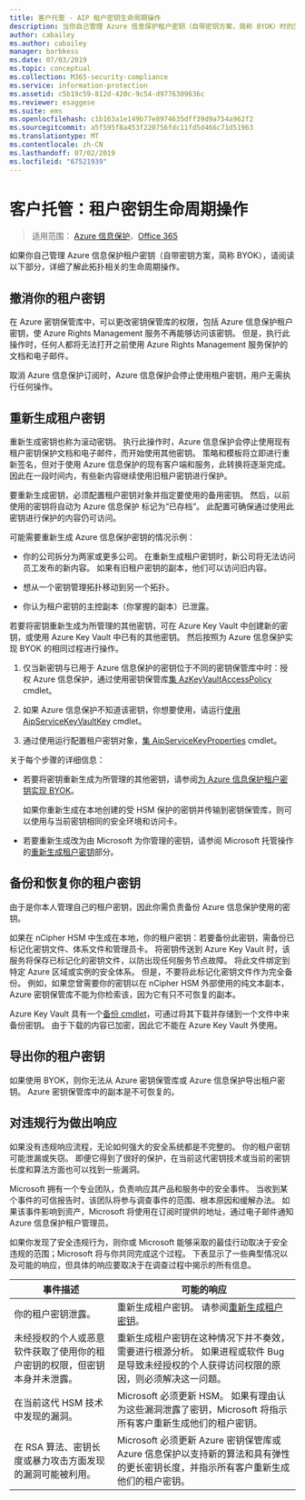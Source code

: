 ```yaml
---
title: 客户托管 - AIP 租户密钥生命周期操作
description: 当你自己管理 Azure 信息保护租户密钥（自带密钥方案，简称 BYOK）时的生命周期操作相关信息。
author: cabailey
ms.author: cabailey
manager: barbkess
ms.date: 07/03/2019
ms.topic: conceptual
ms.collection: M365-security-compliance
ms.service: information-protection
ms.assetid: c5b19c59-812d-420c-9c54-d9776309636c
ms.reviewer: esaggese
ms.suite: ems
ms.openlocfilehash: c1b163a1e149b77e8974635dff39d9a754a962f2
ms.sourcegitcommit: a5f595f8a453f220756fdc11fd5d466c71d51963
ms.translationtype: MT
ms.contentlocale: zh-CN
ms.lasthandoff: 07/02/2019
ms.locfileid: "67521939"
---
```

# <a name="customer-managed-tenant-key-life-cycle-operations"></a>客户托管：租户密钥生命周期操作

>适用范围：  [Azure 信息保护](https://azure.microsoft.com/pricing/details/information-protection)、[Office 365](https://download.microsoft.com/download/E/C/F/ECF42E71-4EC0-48FF-AA00-577AC14D5B5C/Azure_Information_Protection_licensing_datasheet_EN-US.pdf)

如果你自己管理 Azure 信息保护租户密钥（自带密钥方案，简称 BYOK），请阅读以下部分，详细了解此拓扑相关的生命周期操作。

## <a name="revoke-your-tenant-key"></a>撤消你的租户密钥
在 Azure 密钥保管库中，可以更改密钥保管库的权限，包括 Azure 信息保护租户密钥，使 Azure Rights Management 服务不再能够访问该密钥。 但是，执行此操作时，任何人都将无法打开之前使用 Azure Rights Management 服务保护的文档和电子邮件。

取消 Azure 信息保护订阅时，Azure 信息保护会停止使用租户密钥，用户无需执行任何操作。

## <a name="rekey-your-tenant-key"></a>重新生成租户密钥
重新生成密钥也称为滚动密钥。 执行此操作时，Azure 信息保护会停止使用现有租户密钥保护文档和电子邮件，而开始使用其他密钥。 策略和模板将立即进行重新签名，但对于使用 Azure 信息保护的现有客户端和服务，此转换将逐渐完成。 因此在一段时间内，有些新内容继续使用旧租户密钥进行保护。

要重新生成密钥，必须配置租户密钥对象并指定要使用的备用密钥。 然后，以前使用的密钥将自动为 Azure 信息保护 标记为“已存档”。 此配置可确保通过使用此密钥进行保护的内容仍可访问。

可能需要重新生成 Azure 信息保护密钥的情况示例：

- 你的公司拆分为两家或更多公司。 在重新生成租户密钥时，新公司将无法访问员工发布的新内容。 如果有旧租户密钥的副本，他们可以访问旧内容。

- 想从一个密钥管理拓扑移动到另一个拓扑。 

- 你认为租户密钥的主控副本（你掌握的副本）已泄露。

若要将密钥重新生成为所管理的其他密钥，可在 Azure Key Vault 中创建新的密钥，或使用 Azure Key Vault 中已有的其他密钥。 然后按照为 Azure 信息保护实现 BYOK 的相同过程进行操作。 

1. 仅当新密钥与已用于 Azure 信息保护的密钥位于不同的密钥保管库中时：授权 Azure 信息保护，通过使用密钥保管库[集 AzKeyVaultAccessPolicy](/powershell/module/az.keyvault/set-azkeyvaultaccesspolicy) cmdlet。

2. 如果 Azure 信息保护不知道该密钥，你想要使用，请运行[使用 AipServiceKeyVaultKey](/powershell/module/aipservice/use-aipservicekeyvaultkey) cmdlet。

3. 通过使用运行配置租户密钥对象，[集 AipServiceKeyProperties](/powershell/module/aipservice/set-aipservicekeyproperties) cmdlet。

关于每个步骤的详细信息：

- 若要将密钥重新生成为所管理的其他密钥，请参阅[为 Azure 信息保护租户密钥实现 BYOK](plan-implement-tenant-key.md#implementing-byok-for-your-azure-information-protection-tenant-key)。
    
    如果你重新生成在本地创建的受 HSM 保护的密钥并传输到密钥保管库，则可以使用与当前密钥相同的安全环境和访问卡。

- 若要重新生成改为由 Microsoft 为你管理的密钥，请参阅 Microsoft 托管操作的[重新生成租户密钥](operations-microsoft-managed-tenant-key.md#rekey-your-tenant-key)部分。

## <a name="backup-and-recover-your-tenant-key"></a>备份和恢复你的租户密钥
由于是你本人管理自己的租户密钥，因此你需负责备份 Azure 信息保护使用的密钥。 

如果在 nCipher HSM 中生成在本地，你的租户密钥：若要备份此密钥，需备份已标记化密钥文件、体系文件和管理员卡。 将密钥传送到 Azure Key Vault 时，该服务将保存已标记化的密钥文件，以防出现任何服务节点故障。 将此文件绑定到特定 Azure 区域或实例的安全体系。 但是，不要将此标记化密钥文件作为完全备份。 例如，如果您曾需要你的密钥以在 nCipher HSM 外部使用的纯文本副本，Azure 密钥保管库不能为你检索该，因为它有只不可恢复的副本。

Azure Key Vault 具有一个[备份 cmdlet](/powershell/module/az.keyvault/backup-azkeyvaultkey)，可通过将其下载并存储到一个文件中来备份密钥。 由于下载的内容已加密，因此它不能在 Azure Key Vault 外使用。 

## <a name="export-your-tenant-key"></a>导出你的租户密钥
如果使用 BYOK，则你无法从 Azure 密钥保管库或 Azure 信息保护导出租户密钥。 Azure 密钥保管库中的副本是不可恢复的。 

## <a name="respond-to-a-breach"></a>对违规行为做出响应
如果没有违规响应流程，无论如何强大的安全系统都是不完整的。 你的租户密钥可能泄漏或失窃。 即便它得到了很好的保护，在当前这代密钥技术或当前的密钥长度和算法方面也可以找到一些漏洞。

Microsoft 拥有一个专业团队，负责响应其产品和服务中的安全事件。 当收到某个事件的可信报告时，该团队将参与调查事件的范围、根本原因和缓解办法。 如果该事件影响到资产，Microsoft 将使用在订阅时提供的地址，通过电子邮件通知 Azure 信息保护租户管理员。

如果你发现了安全违规行为，则你或 Microsoft 能够采取的最佳行动取决于安全违规的范围；Microsoft 将与你共同完成这个过程。 下表显示了一些典型情况以及可能的响应，但具体的响应要取决于在调查过程中揭示的所有信息。

|事件描述|可能的响应|
|------------------------|-------------------|
|你的租户密钥泄露。|重新生成租户密钥。 请参阅[重新生成租户密钥](#rekey-your-tenant-key)。|
|未经授权的个人或恶意软件获取了使用你的租户密钥的权限，但密钥本身并未泄露。|重新生成租户密钥在这种情况下并不奏效，需要进行根源分析。 如果进程或软件 Bug 是导致未经授权的个人获得访问权限的原因，则必须解决这一问题。|
|在当前这代 HSM 技术中发现的漏洞。|Microsoft 必须更新 HSM。 如果有理由认为这些漏洞泄露了密钥，Microsoft 将指示所有客户重新生成他们的租户密钥。|
|在 RSA 算法、密钥长度或暴力攻击方面发现的漏洞可能被利用。|Microsoft 必须更新 Azure 密钥保管库或 Azure 信息保护以支持新的算法和具有弹性的更长密钥长度，并指示所有客户重新生成他们的租户密钥。|
